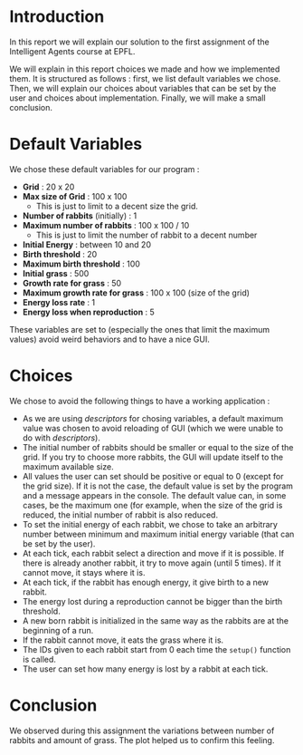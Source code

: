 # Introduction

In this report we will explain our solution to the first assignment of the Intelligent Agents course at EPFL.

We will explain in this report choices we made and how we implemented them. It is structured as follows : first, we list default variables we chose. Then, we will explain our choices about variables that can be set by the user and choices about implementation. Finally, we will make a small conclusion.

# Default Variables
We chose these default variables for our program :

* **Grid** : 20 x 20
* **Max size of Grid** : 100 x 100
    * This is just to limit to a decent size the grid.
* **Number of rabbits** (initially) : 1
* **Maximum number of rabbits** : 100 x 100 / 10
    * This is just to limit the number of rabbit to a decent number
* **Initial Energy** : between 10 and 20
* **Birth threshold** : 20
* **Maximum birth threshold** : 100
* **Initial grass** : 500
* **Growth rate for grass** : 50
* **Maximum growth rate for grass** : 100 x 100 (size of the grid)
* **Energy loss rate** : 1
* **Energy loss when reproduction** : 5

These variables are set to (especially the ones that limit the maximum values) avoid weird behaviors and to have a nice GUI. 

# Choices

We chose to avoid the following things to have a working application :

* As we are using *descriptors* for chosing variables, a default maximum value was chosen to avoid reloading of GUI (which we were unable to do with *descriptors*).
* The initial number of rabbits should be smaller or equal to the size of the grid. If you try to choose more rabbits, the GUI will update itself to the maximum available size.
* All values the user can set should be positive or equal to 0 (except for the grid size). If it is not the case, the default value is set by the program and a message appears in the console. The default value can, in some cases, be the maximum one (for example, when the size of the grid is reduced, the initial number of rabbit is also reduced.
* To set the initial energy of each rabbit, we chose to take an arbitrary number between minimum and maximum initial energy variable (that can be set by the user).
* At each tick, each rabbit select a direction and move if it is possible. If there is already another rabbit, it try to move again (until 5 times). If it cannot move, it stays where it is.
* At each tick, if the rabbit has enough energy, it give birth to a new rabbit.
* The energy lost during a reproduction cannot be bigger than the birth threshold.
* A new born rabbit is initialized in the same way as the rabbits are at the beginning of a run.
* If the rabbit cannot move, it eats the grass where it is.
* The IDs given to each rabbit start from 0 each time the ```setup()``` function is called.
* The user can set how many energy is lost by a rabbit at each tick.

# Conclusion

We observed during this assignment the variations between number of rabbits and amount of grass. The plot helped us to confirm this feeling.
